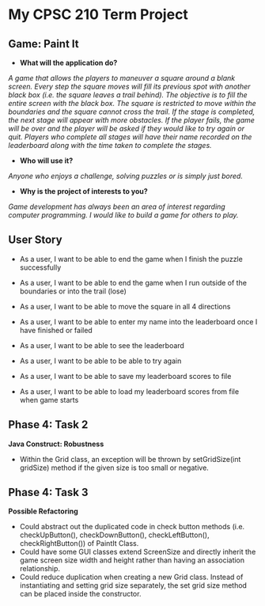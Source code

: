 # My CPSC 210 Term Project

## Game: Paint It 


- **What will the application do?**

*A game that allows the players to maneuver a square around a blank screen. Every step the square moves will fill
its previous spot with another black box (i.e. the square leaves a trail behind).
The objective is to fill the entire screen with the black box. The square is restricted to move within the boundaries
and the square cannot cross the trail. If the stage is completed, the next stage will appear with more obstacles. If
the player fails, the game will be over and the player will be asked if they would like to try again or quit. Players 
who complete all stages will have their name recorded on the leaderboard along with the time taken to complete 
the stages.*

- **Who will use it?**

*Anyone who enjoys a challenge, solving puzzles or is simply just bored.*

- **Why is the project of interests to you?**

*Game development has always been an area of interest regarding computer programming. I would like to build a game for
others to play.*


## User Story
- As a user, I want to be able to end the game when I finish the puzzle successfully
- As a user, I want to be able to end the game when I run outside of the boundaries or into the trail (lose)
- As a user, I want to be able to move the square in all 4 directions
- As a user, I want to be able to enter my name into the leaderboard once I have finished or failed
- As a user, I want to be able to see the leaderboard
- As a user, I want to be able to be able to try again

- As a user, I want to be able to save my leaderboard scores to file
- As a user, I want to be able to load my leaderboard scores from file when game starts 

## Phase 4: Task 2
**Java Construct: Robustness**
- Within the Grid class, an exception will be thrown by setGridSize(int gridSize) method if the given size is too small 
or negative.

## Phase 4: Task 3
**Possible Refactoring**
- Could abstract out the duplicated code in check button methods (i.e. checkUpButton(), checkDownButton(),
 checkLeftButton(), checkRightButton()) of PaintIt Class.
 - Could have some GUI classes extend ScreenSize and directly inherit the game screen size width and height rather
 than having an association relationship.
 - Could reduce duplication when creating a new Grid class. Instead of instantiating and setting grid size separately,
 the set grid size method can be placed inside the constructor.